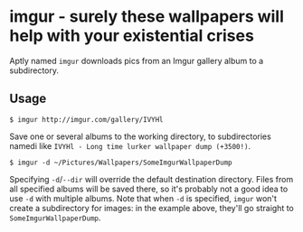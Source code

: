 imgur - surely these wallpapers will help with your existential crises
======================================================================

Aptly named `imgur` downloads pics from an Imgur gallery album to a
subdirectory.

Usage
-----

```
$ imgur http://imgur.com/gallery/IVYHl
```

Save one or several albums to the working directory, to subdirectories namedi
like `IVYHl - Long time lurker wallpaper dump (+3500!)`.


```
$ imgur -d ~/Pictures/Wallpapers/SomeImgurWallpaperDump
```

Specifying `-d`/`--dir` will override the default destination directory. Files
from all specified albums will be saved there, so it's probably not a good idea
to use `-d` with multiple albums. Note that when `-d` is specified, `imgur`
won't create a subdirectory for images: in the example above, they'll go
straight to `SomeImgurWallpaperDump`.
